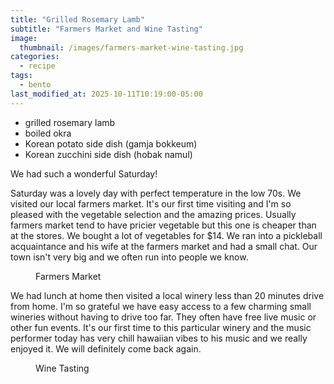 ```yaml
---
title: "Grilled Rosemary Lamb"
subtitle: "Farmers Market and Wine Tasting"
image: 
  thumbnail: /images/farmers-market-wine-tasting.jpg
categories:
  - recipe
tags:
  - bento
last_modified_at: 2025-10-11T10:19:00-05:00
---
```


* grilled rosemary lamb
* boiled okra 
* Korean potato side dish (gamja bokkeum)
* Korean zucchini side dish (hobak namul)

We had such a wonderful Saturday!

Saturday was a lovely day with perfect temperature in the low 70s. We visited our local farmers market. It's our first time visiting and I'm so pleased with the vegetable selection and the amazing prices. Usually farmers market tend to have pricier vegetable but this one is cheaper than at the stores.  We bought a lot of vegetables for $14. We ran into a pickleball acquaintance and his wife at the farmers market and had a small chat. Our town isn't very big and we often run into people we know.

<figure>
  <a href="#"><img src="{{ '/images/farmers-market.jpg' | absolute_url }}" alt=""></a>
  <figcaption>Farmers Market</figcaption>
</figure> 

We had lunch at home then visited a local winery less than 20 minutes drive from home. I'm so grateful we have easy access to a few charming small wineries without having to drive too far. They often have free live music or other fun events. It's our first time to this particular winery and the music performer today has very chill hawaiian vibes to his music and we really enjoyed it. We will definitely come back again.

<figure>
  <a href="#"><img src="{{ '/images/wine-tasting.jpg' | absolute_url }}" alt=""></a>
  <figcaption>Wine Tasting</figcaption>
</figure> 



